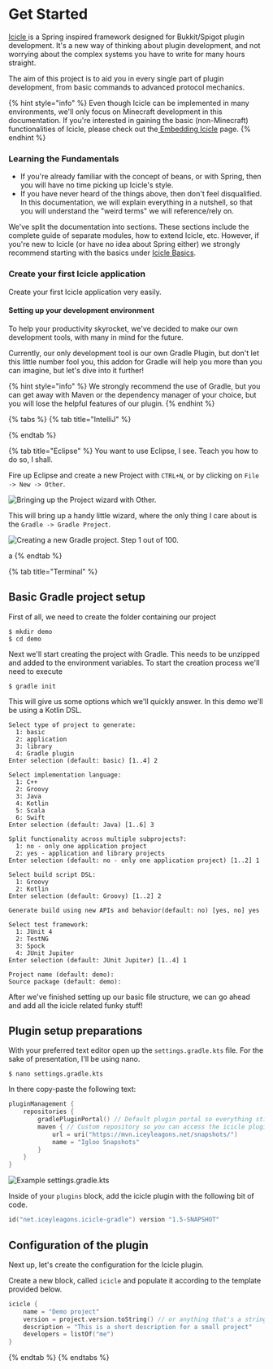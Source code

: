 # Get Started

[Icicle ](https://icicle.iceyleagons.net/)is a Spring inspired framework designed for Bukkit/Spigot plugin development. It's a new way of thinking about plugin development, and not worrying about the complex systems you have to write for many hours straight.

The aim of this project is to aid you in every single part of plugin development, from basic commands to advanced protocol mechanics.

{% hint style="info" %}
Even though Icicle can be implemented in many environments, we'll only focus on Minecraft development in this documentation. If you're interested in gaining the basic (non-Minecraft) functionalities of Icicle, please check out the[ Embedding Icicle](embedding-icicle.md) page.
{% endhint %}

### Learning the Fundamentals

* If you're already familiar with the concept of beans, or with Spring, then you will have no time picking up Icicle's style.
* If you have never heard of the things above, then don't feel disqualified. In this documentation, we will explain everything in a nutshell, so that you will understand the "weird terms" we will reference/rely on.

We've split the documentation into sections. These sections include the complete guide of separate modules, how to extend Icicle, etc. However, if you're new to Icicle (or have no idea about Spring either) we strongly recommend starting with the basics under [Icicle Basics](broken-reference).

### Create your first Icicle application

Create your first Icicle application very easily.

#### Setting up your development environment

To help your productivity skyrocket, we've decided to make our own development tools, with many in mind for the future.

Currently, our only development tool is our own Gradle Plugin, but don't let this little number fool you, this addon for Gradle will help you more than you can imagine, but let's dive into it further!

{% hint style="info" %}
We strongly recommend the use of Gradle, but you can get away with Maven or the dependency manager of your choice, but you will lose the helpful features of our plugin.
{% endhint %}

{% tabs %}
{% tab title="IntelliJ" %}

{% endtab %}

{% tab title="Eclipse" %}
You want to use Eclipse, I see. Teach you how to do so, I shall.

Fire up Eclipse and create a new Project with `CTRL+N`, or by clicking on `File -> New -> Other`.

![Bringing up the Project wizard with Other.](.gitbook/assets/eclipse1.png)

This will bring up a handy little wizard, where the only thing I care about is the `Gradle -> Gradle Project`.

![Creating a new Gradle project. Step 1 out of 100.](.gitbook/assets/eclipse2.png)

a
{% endtab %}

{% tab title="Terminal" %}
## Basic Gradle project setup

First of all, we need to create the folder containing our project

```shell-session
$ mkdir demo
$ cd demo
```

Next we'll start creating the project with Gradle. This needs to be unzipped and added to the environment variables. To start the creation process we'll need to execute

```shell-session
$ gradle init
```

This will give us some options which we'll quickly answer. In this demo we'll be using a Kotlin DSL.

```
Select type of project to generate:
  1: basic
  2: application
  3: library
  4: Gradle plugin
Enter selection (default: basic) [1..4] 2

Select implementation language:
  1: C++
  2: Groovy
  3: Java
  4: Kotlin
  5: Scala
  6: Swift
Enter selection (default: Java) [1..6] 3

Split functionality across multiple subprojects?:
  1: no - only one application project
  2: yes - application and library projects
Enter selection (default: no - only one application project) [1..2] 1

Select build script DSL:
  1: Groovy
  2: Kotlin
Enter selection (default: Groovy) [1..2] 2

Generate build using new APIs and behavior(default: no) [yes, no] yes

Select test framework:
  1: JUnit 4
  2: TestNG
  3: Spock
  4: JUnit Jupiter
Enter selection (default: JUnit Jupiter) [1..4] 1

Project name (default: demo):
Source package (default: demo):
```

After we've finished setting up our basic file structure, we can go ahead and add all the icicle related funky stuff!

## Plugin setup preparations

With your preferred text editor open up the `settings.gradle.kts` file. For the sake of presentation, I'll be using nano.

```shell-session
$ nano settings.gradle.kts
```

In there copy-paste the following text:

```kts
pluginManagement {
    repositories {
        gradlePluginPortal() // Default plugin portal so everything still works.
        maven { // Custom repository so you can access the icicle plugin.
            url = uri("https://mvn.iceyleagons.net/snapshots/")
            name = "Igloo Snapshots"
        }
    }
}
```

![Example settings.gradle.kts](.gitbook/assets/nano.png)

Inside of your `plugins` block, add the icicle plugin with the following bit of code.

```kts
id("net.iceyleagons.icicle-gradle") version "1.5-SNAPSHOT"
```

## Configuration of the plugin

Next up, let's create the configuration for the Icicle plugin.

Create a new block, called `icicle` and populate it according to the template provided below.

```kts
icicle {
    name = "Demo project"
    version = project.version.toString() // or anything that's a string
    description = "This is a short description for a small project"
    developers = listOf("me")
}
```
{% endtab %}
{% endtabs %}
